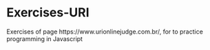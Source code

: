 <h1>Exercises-URI</h1>
Exercises of page https://www.urionlinejudge.com.br/, for to practice programming in Javascript
